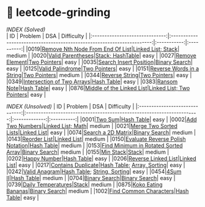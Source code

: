 # 🎯 leetcode-grinding

*INDEX (Solved)*                            
|               ID               |                               Problem                                  |     DSA     | Difficulty |
|:------------------------------:|:----------------------------------------------------------------------:|:-----------:|:----------:|
|0019|[Remove Nth Node From End Of List](https://leetcode.cn/problems/remove-nth-node-from-end-of-list/description/)|[Linked List; Stack](./source/cpp/0019.cpp)|   medium   |
|0020|[Valid Parentheses](https://leetcode.cn/problems/valid-parentheses/description/)|[Stack; HashTable](./source/cpp/0020.cpp)|   easy   |
|0027|[Remove Element](https://leetcode.cn/problems/remove-element/description/)|[Two Pointers](./source/cpp/0027.cpp)|   easy   |
|0035|[Search Insert Position](https://leetcode.cn/problems/search-insert-position/description/)|[Binary Search](./source/cpp/0035.cpp)|   easy   |
|0125|[Valid Palindrome](https://leetcode.cn/problems/valid-palindrome/description/)|[Two Pointers](./source/cpp/0125.cpp)|   easy   |
|0151|[Reverse Words in a String](https://leetcode.cn/problems/reverse-words-in-a-string/description/)|[Two Pointers](./source/cpp/0151.cpp)|   medium   |
|0344|[Reverse String](https://leetcode.cn/problems/reverse-string/description/)|[Two Pointers](./source/cpp/0344.cpp)|   easy   |
|0349|[Intersection of Two Arrays](https://leetcode.cn/problems/intersection-of-two-arrays/description/)|[Hash Table](./source/cpp/0349.cpp)|   easy   |
|0383|[Ransom Note](https://leetcode.cn/problems/ransom-note/description/)|[Hash Table](./source/cpp/0383.cpp)|   easy   |
|0876|[Middle of the Linked List](https://leetcode.cn/problems/middle-of-the-linked-list/description/)|[Linked List; Two Pointers](./source/cpp/0876.cpp)|   easy   |



*INDEX (Unsolved)*
|               ID               |                               Problem                                  |     DSA     | Difficulty |
|:------------------------------:|:----------------------------------------------------------------------:|:-------------:|:----------:|
|0001|[Two Sum](https://leetcode.cn/problems/two-sum/description/)|[Hash Table](./soure/cpp/unsolved/0001.cpp)|   easy   |
|0002|[Add Two Numbers](https://leetcode.cn/problems/add-two-numbers/description/)|[Linked List; Math](./source/cpp/unsolved/0002.cpp)|   medium   |
|0021|[Merge Two Sorted Lists](https://leetcode.cn/problems/merge-two-sorted-lists/description/)|[Linked List](./source/cpp/unsolved/0021.cpp)|   easy   |
|0074|[Search a 2D Matrix](https://leetcode.cn/problems/search-a-2d-matrix/description/)|[Binary Search](./source/cpp/unsolved/0074.cpp)|   medium   |
|0143|[Reorder List](https://leetcode.cn/problems/reorder-list/description/)|[Linked List](./source/cpp/unsolved/0143.cpp)|   medium   |
|0150|[Evaluate Reverse Polish Notation](https://leetcode.cn/problems/evaluate-reverse-polish-notation/description/)|[Hash Table](./source/cpp/unsolved/0155.cpp)|   medium   |
|0153|[Find Minimum in Rotated Sorted Array](https://leetcode.cn/problems/find-minimum-in-rotated-sorted-array/description/)|[Binary Search](./source/cpp/unsolved/0153.cpp)|   medium   |
|0155|[Min Stack](https://leetcode.cn/problems/min-stack/description/)|[Stack](./source/cpp/unsolved/0155.cpp)|   medium   |
|0202|[Happy Number](https://leetcode.cn/problems/happy-number/description/)|[Hash Table](./source/cpp/unsolved/0202.cpp)|   easy   |
|0206|[Reverse Linked List](https://leetcode.cn/problems/reverse-linked-list/description/)|[Linked List](./source/cpp/unsolved/0206.cpp)|   easy   |
|0217|[Contains Duplicate](https://leetcode.cn/problems/contains-duplicate/description/)|[Hash Table](./source/cpp/unsolved/0217.cpp); [Array, Sorting](./source/c/unsolved/0217.c)|   easy   |
|0242|[Valid Anagram](https://leetcode.cn/problems/valid-anagram/description/)|[Hash Table](./source/cpp/unsolved/0242.cpp); [String, Sorting](./source/c/unsolved/0242.c)|   easy   |
|0454|[4Sum II](https://leetcode.cn/problems/4sum-ii/description/)|[Hash Table](./source/cpp/unsolved/0454.cpp)|   medium   |
|0704|[Binary Search](https://leetcode.cn/problems/binary-search/description/)|[Binary Search](./source/cpp/unsolved/0704.cpp)|   easy   |
|0739|[Daily Temperatures](https://leetcode.cn/problems/daily-temperatures/description/)|[Stack](./source/cpp/unsolved/0739.cpp)|   medium   |
|0875|[Koko Eating Bananas](https://leetcode.cn/problems/koko-eating-bananas/description/)|[Binary Search](./source/cpp/unsolved/0875.cpp)|   medium   |
|1002|[Find Common Characters](https://leetcode.cn/problems/find-common-characters/description/)|[Hash Table](./source/cpp/unsolved/1002.cpp)|   easy   |
